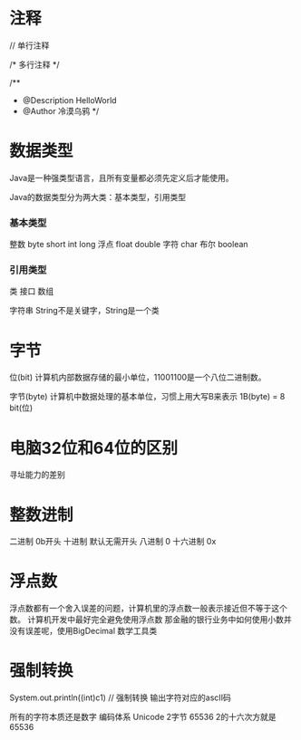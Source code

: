 # 注释
// 单行注释

/*
    多行注释
*/

/**
* @Description HelloWorld
* @Author 冷漠乌鸦
*/

# 数据类型
Java是一种强类型语言，且所有变量都必须先定义后才能使用。

Java的数据类型分为两大类：基本类型，引用类型

### 基本类型
整数 byte short int long
浮点 float double
字符 char
布尔 boolean

### 引用类型
类
接口
数组

字符串 String不是关键字，String是一个类

# 字节
位(bit)
计算机内部数据存储的最小单位，11001100是一个八位二进制数。

字节(byte)
计算机中数据处理的基本单位，习惯上用大写B来表示
1B(byte) = 8 bit(位)

# 电脑32位和64位的区别
寻址能力的差别

# 整数进制
二进制 0b开头
十进制 默认无需开头
八进制 0
十六进制 0x

# 浮点数
浮点数都有一个舍入误差的问题，计算机里的浮点数一般表示接近但不等于这个数。
计算机开发中最好完全避免使用浮点数 
那金融的银行业务中如何使用小数并没有误差呢，使用BigDecimal 数学工具类

# 强制转换
System.out.println((int)c1) // 强制转换
输出字符对应的ascⅡ码

所有的字符本质还是数字
编码体系 Unicode 2字节 65536  2的十六次方就是65536